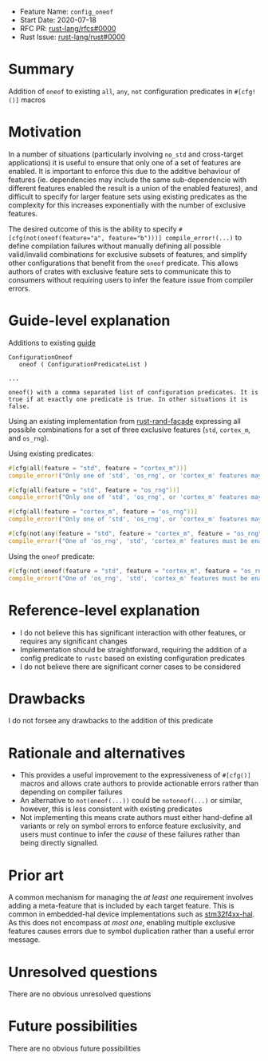 - Feature Name: `config_oneof`
- Start Date: 2020-07-18
- RFC PR: [rust-lang/rfcs#0000](https://github.com/rust-lang/rfcs/pull/0000)
- Rust Issue: [rust-lang/rust#0000](https://github.com/rust-lang/rust/issues/0000)

# Summary
[summary]: #summary

Addition of `oneof` to existing `all`, `any`, `not` configuration predicates in `#[cfg!()]` macros

# Motivation
[motivation]: #motivation

In a number of situations (particularly involving `no_std` and cross-target applications) it is useful to ensure that only one of a set of features are enabled.
It is important to enforce this due to the additive behaviour of features (ie. dependencies may include the same sub-dependencie with different features enabled the result is a union of the enabled features), and difficult to specify for larger feature sets using existing predicates as the complexity for this increases exponentially with the number of exclusive features.

The desired outcome of this is the ability to specify `#[cfg(not(oneof(feature="a", feature="b")))] compile_error!(...)` to define compilation failures without manually defining all possible valid/invalid combinations for exclusive subsets of features, and simplify other configurations that benefit from the `oneof` predicate.
This allows authors of crates with exclusive feature sets to communicate this to consumers without requiring users to infer the feature issue from compiler errors.


# Guide-level explanation
[guide-level-explanation]: #guide-level-explanation

Additions to existing [guide](https://doc.rust-lang.org/reference/conditional-compilation.html)

``` 
ConfigurationOneof
   oneof ( ConfigurationPredicateList )
   
...

oneof() with a comma separated list of configuration predicates. It is true if at exactly one predicate is true. In other situations it is false.
```

Using an existing implementation from [rust-rand-facade](https://github.com/ryankurte/rust-rand-facade/blob/master/src/lib.rs) expressing all possible combinations for a set of three exclusive features (`std`, `cortex_m`, and `os_rng`).

Using existing predicates:

```rust
#[cfg(all(feature = "std", feature = "cortex_m"))]
compile_error!("Only one of 'std', 'os_rng', or 'cortex_m' features may be enabled");

#[cfg(all(feature = "std", feature = "os_rng"))]
compile_error!("Only one of 'std', 'os_rng', or 'cortex_m' features may be enabled");

#[cfg(all(feature = "cortex_m", feature = "os_rng"))]
compile_error!("Only one of 'std', 'os_rng', or 'cortex_m' features may be enabled");

#[cfg(not(any(feature = "std", feature = "cortex_m", feature = "os_rng")))]
compile_error!("One of 'os_rng', 'std', 'cortex_m' features must be enabled");
```

Using the `oneof` predicate:
```rust
#[cfg(not(oneof(feature = "std", feature = "cortex_m", feature = "os_rng")))]
compile_error!("One of 'os_rng', 'std', 'cortex_m' features must be enabled");
```

# Reference-level explanation
[reference-level-explanation]: #reference-level-explanation

- I do not believe this has significant interaction with other features, or requires any significant changes
- Implementation should be straightforward, requiring the addition of a config predicate to `rustc` based on existing configuration predicates
- I do not believe there are significant corner cases to be considered

# Drawbacks
[drawbacks]: #drawbacks

I do not forsee any drawbacks to the addition of this predicate

# Rationale and alternatives
[rationale-and-alternatives]: #rationale-and-alternatives

- This provides a useful improvement to the expressiveness of `#[cfg()]` macros and allows crate authors to provide actionable errors rather than depending on compiler failures
- An alternative to `not(oneof(...))` could be `notoneof(...)` or similar, however, this is less consistent with existing predicates
- Not implementing this means crate authors must either hand-define all variants or rely on symbol errors to enforce feature exclusivity, and users must continue to infer the _cause_ of these failures rather than being directly signalled.

# Prior art
[prior-art]: #prior-art

A common mechanism for managing the _at least one_ requirement involves adding a meta-feature that is included by each target feature.
This is common in embedded-hal device implementations such as [stm32f4xx-hal](https://github.com/stm32-rs/stm32f4xx-hal/blob/master/Cargo.toml).
As this does not encompass _at most one_, enabling multiple exclusive features causes errors due to symbol duplication rather than a useful error message.

# Unresolved questions
[unresolved-questions]: #unresolved-questions

There are no obvious unresolved questions

# Future possibilities
[future-possibilities]: #future-possibilities

There are no obvious future possibilities

